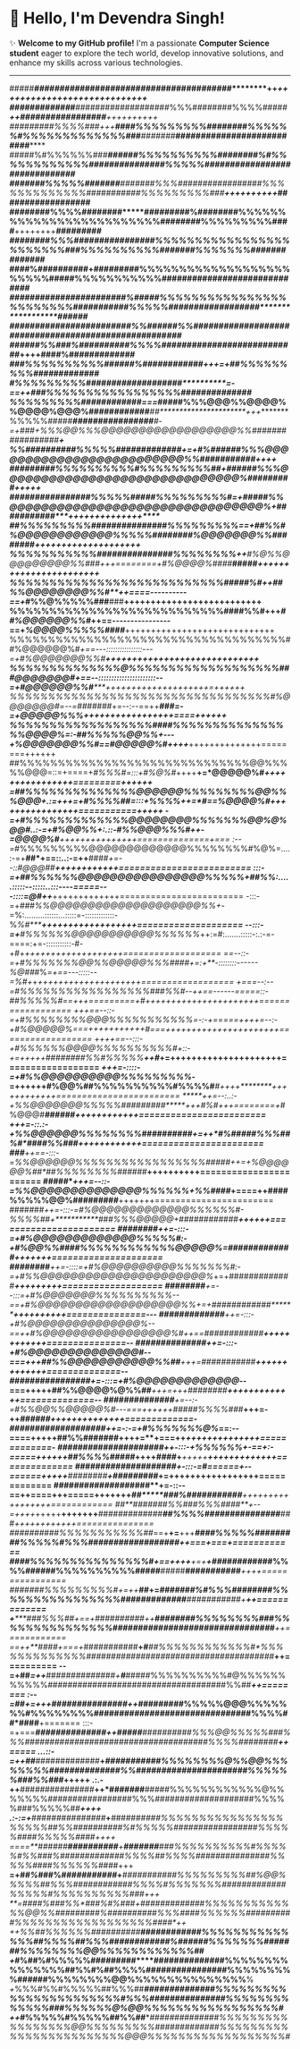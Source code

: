 # 👋 Hello, I'm **Devendra Singh**! 

✨ **Welcome to my GitHub profile!** I'm a passionate **Computer Science student** eager to explore the tech world, develop innovative solutions, and enhance my skills across various technologies.

---

<!--

## 🚀 About Me
- 🎓 **Current Status**: Pursuing a degree in Computer Science
- 🔭 **Working On**: Exciting web development projects and honing my data structure algorithms.
- 🌱 **Currently Learning**: Advanced JavaScript, React.js, and Software Development methodologies.
- 💡 **Interests**: Full-stack development and software design.
- 👥 **Looking to Collaborate On**: Open-source projects and intriguing coding challenges.
- 💬 **Ask Me About**: Web development, Java/Python, and my favorite problem-solving strategies.
- ⚡ **Fun Fact**: Coding feels like creating art, one line at a time! 🎨

---

## 🛠️ Technologies & Tools

### 🚀 **Programming Languages**
<p align="center">
  <img src="https://img.shields.io/badge/-C%2B%2B-00599C?style=flat&logo=C%2B%2B&logoColor=white" height="30">
  <img src="https://img.shields.io/badge/-JavaScript-F7DF1E?style=flat&logo=JavaScript&logoColor=black" height="30">
  <img src="https://img.shields.io/badge/-Python-3776AB?style=flat&logo=Python&logoColor=white" height="30">
  <img src="https://img.shields.io/badge/-Java-007396?style=flat&logo=Java&logoColor=white" height="30">
</p>

### 🌐 **Web Development**
<p align="center">
  <img src="https://img.shields.io/badge/-HTML5-E34F26?style=flat&logo=HTML5&logoColor=white" height="30">
  <img src="https://img.shields.io/badge/-CSS3-1572B6?style=flat&logo=CSS3&logoColor=white" height="30">
  <img src="https://img.shields.io/badge/-React-61DAFB?style=flat&logo=React&logoColor=black" height="30">
  <img src="https://img.shields.io/badge/-Node.js-339933?style=flat&logo=Node.js&logoColor=white" height="30">
  <img src="https://img.shields.io/badge/-Express.js-000000?style=flat&logo=Express&logoColor=white" height="30">
</p>

### 🗄️ **Databases**
<p align="center">
  <img src="https://img.shields.io/badge/-MongoDB-47A248?style=flat&logo=MongoDB&logoColor=white" height="30">
  <img src="https://img.shields.io/badge/-MySQL-4479A1?style=flat&logo=MySQL&logoColor=white" height="30">
</p>

### 📚 **Frameworks & Libraries**
<p align="center">
  <img src="https://img.shields.io/badge/-SCSS-CC6699?style=flat&logo=Sass&logoColor=white" height="30">
  <img src="https://img.shields.io/badge/-Tailwind%20CSS-38B2AC?style=flat&logo=Tailwind%20CSS&logoColor=white" height="30">
</p>

### ⚙️ **Tools**
<p align="center">
  <img src="https://img.shields.io/badge/-Git-F05032?style=flat&logo=Git&logoColor=white" height="30">
  <img src="https://img.shields.io/badge/-GitHub-181717?style=flat&logo=GitHub&logoColor=white" height="30">
  <img src="https://img.shields.io/badge/-VS%20Code-007ACC?style=flat&logo=Visual%20Studio%20Code&logoColor=white" height="30">
</p>

---

## 📫 Connect with Me
<p align="center">
  <a href="https://www.linkedin.com/in/devtech01/"><img src="https://img.shields.io/badge/-LinkedIn-blue?style=flat&logo=LinkedIn&logoColor=white" height="30"></a>
  <a href="mailto:devtech0108@gmail.com"><img src="https://img.shields.io/badge/-Email-c14438?style=flat&logo=Gmail&logoColor=white" height="30"></a>
  <a href="https://www.youtube.com/@Codzzburner"><img src="https://img.shields.io/badge/-YouTube-red?style=flat&logo=YouTube&logoColor=white" height="30"></a>
  <a href="https://www.facebook.com/profile.php?id=100013174096680"><img src="https://img.shields.io/badge/-Facebook-1877F2?style=flat&logo=Facebook&logoColor=white" height="30"></a>
  <a href="https://www.instagram.com/"><img src="https://img.shields.io/badge/-Instagram-E4405F?style=flat&logo=Instagram&logoColor=white" height="30"></a>
  <a href="https://leetcode.com/devrajput0108"><img src="https://img.shields.io/badge/-LeetCode-FFA116?style=flat&logo=LeetCode&logoColor=black" height="30"></a>
</p>

---

### 🌟 **Thank you for visiting my profile!**
Let's code, collaborate, and create something extraordinary! 🚀
-->

#####***##########*########**********################******#####********++**********************+++++++++++++++++++++++++++***+
####****########*******#******###################%%%########%%%%#####***++**************#################************++++++++++
#########%%%%###**+++******####%%%%%%%%%########%%%%%%#%%%%%%%%%%%%%###******#######*******##########################**********
#####%#%%%%%%###*********######%%%%%%%%%%########%#%%%%%%%%%%%%###############%%%%%#####**************#########################
#######%%%%%#######******#######%%%#################%%%%%%%%%%%%%###########%%%%%%%%%###****++++++++++*******##################
########%%%%########*****#########%########%%%%%%%%%%%%%%%%%%%%%%%%%########%%%%%%%%%####****++++++++*****************#########
########%%%#######*******#########%%%%%%%%%%%%%%%%%%%%%%%%###%%%%%%%%%%#######%%%%%%%#######***************************#######*
####%##########******+**#########%%%%%%%%%%%%%%%%%%%%%%%%#####%%%%%%%%%%%######################*************************#######
####################***###%#####%%%%%%%%%%%%%%%%%%%%%%%%###########%%%%%######****#####*#######**************************######
########################%%######%%###########################################********###*####******************************###*
######%%###%##########%%%%###########################***++++**####%##########*********************************************###**
###%%%%%%%%%%##******####%#########**********###*+++=+*****##%%%%%%%%%####***#####*****************************************####
#%%%%%%%%%######******#############**********=-==++**###%%%%%%%%%%%%%%%%%###########***************************************###*
%%%%%%%%%##***####***##*****####*********===***#####%%%@@@%%@@@@%%@@@@%@@@%############*****##**********************+++********
%%%%%#####****############*####******#*-=+*###+**%%%@@%%%@@@@@@@@@@@@@@@@@@%%#################***********************+*********
%%###*******#######%%%%%#############+=+*#%######%%%@@@@@@@@@@@@@@@@@@@@@@@@@%%#****##########**********************++++*******
#####*******####%%%%%%%%%%#%%%%%%%%%##+*######%%%@@@@@@@@@@@@@@@@@@@@@@@@@@@@@@%****#########**********************+++++*******
################%%%%%#####%%%%%%%%%#=*+*#####%%@@@@@@@@@@@@@@@@@@@@@@@@@@@@@@@@%*+*###########*************+++++**+++++++++****
##%%%%%%%%%###############%%%%%%%%%==+*##%%#%@@@@@@@@@@@@%%%%%########%@@@@@@@%%#******#######***********++++++++++++++++++++**
%%%%%%%%%%%###############%%%%%%%%++**#%@%%@@@@@@@@@%%###**+++========+*#%@@@@%####******#####**********+++++++++++++++++++++++
%%%%%%%%%%%%%%%%%%%%%%%%%%%#####%#++*##%%@@@@@@@@%%#**++====----------==+*#%%@%%%%%###****###********++++++++++++++++++++++++++
%%%%%%%%%%%%%%%%%%%%%%%%%%%####%%#+++*##%@@@@@@%%#*++==----------------==+*%@@@@%%%%%####*********+++++++++++++++++++++++++++++
%%%%%%%%%%%%%%%%%%%%%%%%%%%%%%%%%%%%##%@@@@@@%#*+==---::::::::::::::::---=+#%@@@@@@@%%#***********+++++++++++++++++++++++++++++
%%%%%%%%%%%%%%@%%%%%%%%%%%%%%%%%%%###@@@@@@@#+==--::::::::::::::::::::::--=+#@@@@@@%%#**************++++++++++++++++++++=++++++
%%%%%%%%%%%%%%%%%%%%%%%%%%%%%%%%%%#%@@@@@@@#=--=#######*+=--:--==++**###*=-=+@@@@@%%%***************+++++++++++++++++====++++++
%%%%%%%%%%%%%%%%%%####%%%%%%%%%%%%%%%%@@@@%=:-##%%%%%@@%%*+---+*%@@@@@@@%%#==#@@@@@%#*******++++***++++++++++++++========++++++
##%%%%%%%%%%%%%%%%%%%%%%%%%%%%%%@@%%%%%@@@=::=+====+*#%%%#=:::+#%@%#*++++**+=*@@@@@%#***********++++++++++++++++=========++++++
=*##%%%%%%%%%%%%%%@@@@@@%%%%%%%%%@@%%%@@@+.:=+++=+*#%%%%##=:::+%%%%**++=*#**==%@@@@%#**********++++++++++++++++===========+++++
-=+*#%%%%%%%%%%%%%@@@@@@@@%%%%%%%@@%@%@@#..:-=+*#*%@@*%%*+:.::-*#%%*@@@%%%#++-=@@@@%#*********+++++++++++++++==============+===
:--=*#%%%%%%%%%@@@@@@@@@@@@@%%%%%%%%#%@%=....:-=+**##*+==::..:-=++**####*+=--::#@@@##*****++++++++++++=========================
:::-=+##%%%%%%@@@@@@@@@@@@@@@@%%%%%+##%%:.....:::::--:::::..:::----=====---::::=@#++******+++++++++++++========================
-:::-=+*###%%@@@@@@@@@@@@@@@@@@@@%%+*-=%:.........::::::...:::::=-:::::::::::::-%*%#*****++++++++++++++++++====================
--:::-=+**#%%%%%%@@@@@@@@@@@%%%%%%*++:=#:.......:::::-:.:-=-====:+=-:::::::::::-#-+#+****+++++++++++++++++++===================
==--::-=+*#%%%%%%%@@%%@@@@@%%%####+=:+**-::::::::------*%@#*#*#%*=+==---:::::--=%#+*+****++++++++++++++++++++==================
+===--:--=*#%%%%%%%%%%%%%%%%%###%%#--++==------=====::-*#*#%%%%%#==+++=========+*#*++****++++++++++++++++++++==================
+++==--::-=+#%%%%%%%%@@@%%%%%%%%%%%*=-:-+=====++++=--:-+#%@@@@@%*===+++++++++++#===++****++++++++++++++++++++==================
++++==--:::-+*#%%%%%%@@@@%%%%%%%%%%#+::-+*=+++++*###*#####%%#%%%%%****++******#*+=++******+++++++++++++++++++==================
***+++=-::::-=+#%%@@@@@@@@@@%%%%%%%%%*-=+**+++++#%@@%##%%%%%%%%%%#%%%%#*******#++++********++++++++++++========================
*****++=--:..:-+*%%@@@@@@@%%%%%#########*****+++#%#*+++========+*#%@@@#***######***********++++++++++++========================
******+++=-::.:-+*%%@@@@@@%%%%%%%%#########******#+=++*#%#####%%%#**#%#*####%%###***********++++++++++++=======================
###*****++==-:::-=*%%@@@@@@%%%%%%%%%%%%%%%%%##*###*++=+*%@@@@@@%##*##%%%%%%%%######***********++++++++++=======================
#####****+++=--::-=*%%@@@@@@@@@@@@@@%%%%%%*+%%####*+====++**##****##%%%%%@@%#########************+++++++=======================
#######****++=-:::-=*#%@@@@@@@@@@@@@%%%%%%#-*%%%%##*+***********###%%%@@@@@+*############*********++++++=======================
########****++=-:::-=+#%@@@@@@@@@@@@@%%%%%#:-+#%@@%%####%%%%%%%%%%%%@@@@@%*=*#############*********+++++++=====================
########*****++=-::::=+#%@@@@@@@@@@%%%%%%%#:-=+#%%@@@@@@@@@@@@@@@@@@@@@@%*+=+#############*********+++++++++===================
########*******+=--:::=+#%@@@@@@@%%%%%%%%%%--==+*#%@@@@@@@@@@@@@@@@@@@%%**+=+############**********++++++++++===============---
#############***++=-:::-+#%@@@@@@@@@@@@@@@%--==++*#%@@@@@@@@@@@@@@@@@%#**++==############*********++++++++++++===============--
##############***++=-:::-+#%@@@@@@@@@@@@@@#--===+++*##%%@@@@@@@@@@@%%##**+++=*###########*********+++++++++++++==============--
################***+=-:::=+#%@@@@@@@@@@@@@*--===+++++**##%%@@@@%@%%##****+++=*+++########*********+++++++++++++==============--
#######****#######**+=--:-=*#%%@@%%@@@@@%#---===++++++**#####%%%%###*****+++=-**++*######**********++++++++++++++=============-
#########*##########*++=-:-=+#%%%%%%%@%*==:--====+++++****##%%#######****++++=****+===++***********++++++++++++++=============-
#####################*++-:::-+*%%%%%%+-==+:-=====++++++**##%%%%#####*****++++*####*+***+++++********+++++++++++++==============
##**##################**+-:::-=*#*======+*--======+++++***########*********+*######*****###+=+++****++++++++++++++=============
##**####**#############**+=-::--==++====+++=====+++++++**********##********###%#####***####*##****+++++++++++++++++============
##**####*###%%###%%%####**+--=+*+++*+++++****+++++++****#############***##%%%%#############*##**###*++++++++++++===============
##########%%%%%%%%%%%##*==+****+=****+++***#***********###%%%%%#########%%%%%#%%%###***####**###########*++===+===+============
####%%%%%%%%%%%%%%%#+==++++***+=+******+**########*****####%%%%######%%%%%%%%%%#####**#####**###########***++++================
#######%%%%%%%%%#+=++******##*+=*********#######%#%%%########%%%%%%%%%%%%%%%%#######**######**###########****+**++=============
+*****###%%%##+==+*##########*++***#******#######%%%%%%%%###%%%%%%%%%%%%%%%##########*#####################*#****++============
==++**####*+===+*###########**+******#*****##%%%%%%%%%%%%#*%%%%%%%%%%%%%######################################*****++==========
--=+**##*=++***##############*+******#*****#####%%%%%%%%%%#@%%%%%%%%%%%####################################%%##******++========
:--=*##+=+++*###############*++******#*****########%%%%%@@@%%%%%%%#%%%%%%%%###############################%%%%##*####**+=======
:::-=+===****##############**++**##*###****##########%%%@@%%%%%###%%%#####################################%%%%########**++=====
...::-=++##***#############**+****####*#######%%%%%%%%@%%@@%%%%%%%%##############%%######################%%%%%%###%%###***+++++
 .:.-++**###*###*#########**++*#######**#####%%%%%%%%%%%%@%%%%%%%#################%%%####################%%%%%###%%%%%##***++++
.:-:=+***####*###########***+**######****####%%%%%%%%%%%%%%%%%%%%%##%%##########%#%%%%%#################%%%%%####%%%%%####*++++
====**##*####**##########**+**#######***###%%%%%%%%%%#%%%%%#%%###%#############%%%%##%%%%###############%%%%%####%%%%%%####*+++
**=+#*#%*###%#*##########*+***#######**####%%%%%%%%%##%@@%%%%%##%%%############%%%%#%%%%%%%#############%%%%%#%%%%%%%%%%##*#+++
**=####%*###%%*###%#%###**+**#############%%%%%%%%%%%%%@@%%#########%##########%%%####%%%%%%##########%%%%%%%%%%%%%%%%%%####*++
*++%%##%*%%%%%##########*****#######*#####%%%%%%%%%%%%%%##%%%%##%%%############%######%%%%%%%#######%%%%%%%%@@%%%%%%%%%%%%#***#
*+*#%##%#%%%%%#########****##############%%%%%%%%%%%%%%%##%%#%##%%%%################%%%%%%%%%######%%%%%%%%@@%%%%%%%%%%%%%%%**%
*+*%%%#%%#%%%%%##%%%##****##############%%%%%%%%%%%%%%%%%%%%%%%#%%%###############%%%%%%%%%%%%%###%%%%%%@%@@%%%%%%%%%%%%%%%%%*#
++*#%%%%%#%%%%%##%%##****##############%%%%%%%%%%%%%%%%%@@%%%%%%%%%#############%%%%%%%%%%%%%%%%%%%%%%%%@@@%%%%%%%%%%%%%%%%%%#*
